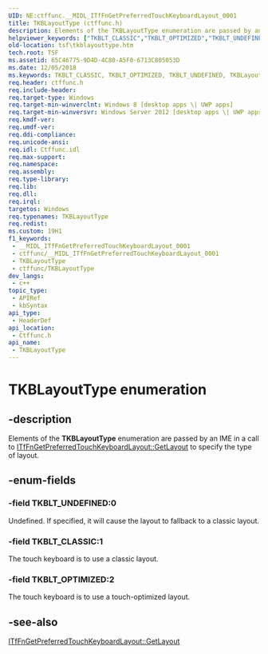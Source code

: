 ```yaml
---
UID: NE:ctffunc.__MIDL_ITfFnGetPreferredTouchKeyboardLayout_0001
title: TKBLayoutType (ctffunc.h)
description: Elements of the TKBLayoutType enumeration are passed by an IME in a call to ITfFnGetPreferredTouchKeyboardLayout::GetLayout to specify the type of layout.
helpviewer_keywords: ["TKBLT_CLASSIC","TKBLT_OPTIMIZED","TKBLT_UNDEFINED","TKBLayoutType","TKBLayoutType enumeration [Text Services Framework]","ctffunc/TKBLT_CLASSIC","ctffunc/TKBLT_OPTIMIZED","ctffunc/TKBLT_UNDEFINED","ctffunc/TKBLayoutType","tsf.tkblayouttype"]
old-location: tsf\tkblayouttype.htm
tech.root: TSF
ms.assetid: 65C46775-9D4D-4C80-A5F0-6713C805053D
ms.date: 12/05/2018
ms.keywords: TKBLT_CLASSIC, TKBLT_OPTIMIZED, TKBLT_UNDEFINED, TKBLayoutType, TKBLayoutType enumeration [Text Services Framework], ctffunc/TKBLT_CLASSIC, ctffunc/TKBLT_OPTIMIZED, ctffunc/TKBLT_UNDEFINED, ctffunc/TKBLayoutType, tsf.tkblayouttype
req.header: ctffunc.h
req.include-header: 
req.target-type: Windows
req.target-min-winverclnt: Windows 8 [desktop apps \| UWP apps]
req.target-min-winversvr: Windows Server 2012 [desktop apps \| UWP apps]
req.kmdf-ver: 
req.umdf-ver: 
req.ddi-compliance: 
req.unicode-ansi: 
req.idl: Ctffunc.idl
req.max-support: 
req.namespace: 
req.assembly: 
req.type-library: 
req.lib: 
req.dll: 
req.irql: 
targetos: Windows
req.typenames: TKBLayoutType
req.redist: 
ms.custom: 19H1
f1_keywords:
 - __MIDL_ITfFnGetPreferredTouchKeyboardLayout_0001
 - ctffunc/__MIDL_ITfFnGetPreferredTouchKeyboardLayout_0001
 - TKBLayoutType
 - ctffunc/TKBLayoutType
dev_langs:
 - c++
topic_type:
 - APIRef
 - kbSyntax
api_type:
 - HeaderDef
api_location:
 - Ctffunc.h
api_name:
 - TKBLayoutType
---
```


# TKBLayoutType enumeration


## -description

Elements of the <b>TKBLayoutType</b> enumeration are passed by an IME in a call to <a href="/windows/desktop/api/ctffunc/nf-ctffunc-itffngetpreferredtouchkeyboardlayout-getlayout">ITfFnGetPreferredTouchKeyboardLayout::GetLayout</a> to specify the type of layout.

## -enum-fields

### -field TKBLT_UNDEFINED:0

 Undefined. If specified, it will cause the layout to fallback to a classic layout.

### -field TKBLT_CLASSIC:1

The touch keyboard is to use a classic layout.

### -field TKBLT_OPTIMIZED:2

The touch keyboard is to use a touch-optimized layout.

## -see-also

<a href="/windows/desktop/api/ctffunc/nf-ctffunc-itffngetpreferredtouchkeyboardlayout-getlayout">ITfFnGetPreferredTouchKeyboardLayout::GetLayout</a>
